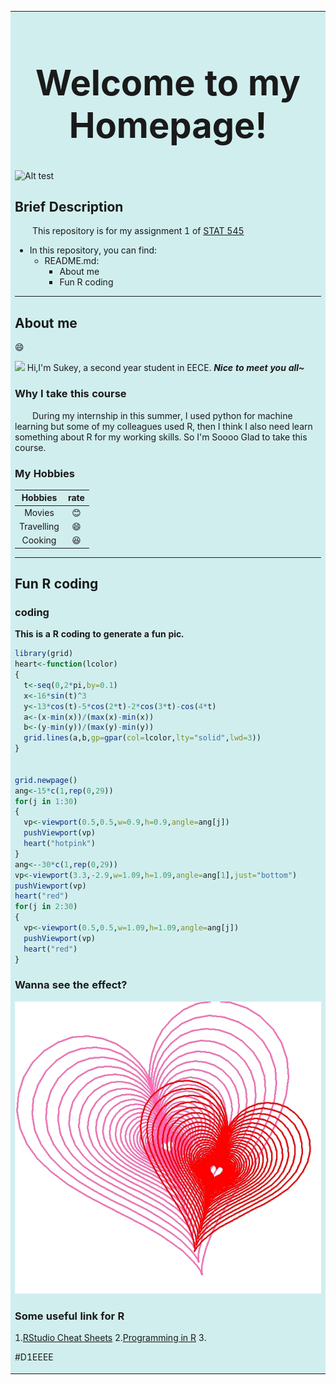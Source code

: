 <table><tr><td bgcolor=#D1EEEE>

# <center> <h1> Welcome to my Homepage! </h1> </center> 

![Alt test](http://wallpoper.com/images/00/43/82/36/cute-kitten_00438236.jpg)
## Brief Description 
&emsp;&emsp;This repository is for my assignment 1 of [STAT 545](http://stat545.com/Classroom/)
  
- In this repository, you can find:
  * README.md:
    + About me
    + Fun R coding
  
  
---
## About me
:smile:

![](http://qq.yh31.com/tp/zjbq/201809041638292333.gif)  Hi,I'm Sukey, a second year student in EECE. ***Nice to meet you all~***

### Why I take this course
<div style="text-align: left">  
&emsp;&emsp;During my internship in this summer, I used python for machine learning but some of my colleagues used R, then I think I also need learn something about R for my working skills. So I'm Soooo Glad to take this course.
</div>

### My Hobbies

|    **Hobbies**    |  **rate**  |
|:---:|:---:|
| Movies            | :blush:    |
| Travelling        | :smile:    |
| Cooking           | :laughing: |


---



## Fun R coding
### coding

**This is a R coding to generate a fun pic.**
```R
library(grid)
heart<-function(lcolor)
{
  t<-seq(0,2*pi,by=0.1)
  x<-16*sin(t)^3
  y<-13*cos(t)-5*cos(2*t)-2*cos(3*t)-cos(4*t)
  a<-(x-min(x))/(max(x)-min(x))
  b<-(y-min(y))/(max(y)-min(y))
  grid.lines(a,b,gp=gpar(col=lcolor,lty="solid",lwd=3))
}


grid.newpage()
ang<-15*c(1,rep(0,29))
for(j in 1:30)
{
  vp<-viewport(0.5,0.5,w=0.9,h=0.9,angle=ang[j])
  pushViewport(vp)
  heart("hotpink")
}
ang<--30*c(1,rep(0,29))
vp<-viewport(3.3,-2.9,w=1.09,h=1.09,angle=ang[1],just="bottom")
pushViewport(vp)
heart("red")
for(j in 2:30)
{
  vp<-viewport(0.5,0.5,w=1.09,h=1.09,angle=ang[j])
  pushViewport(vp)
  heart("red")
}
```
### Wanna see the effect?
![](Rplot.jpeg)

### Some useful link for R
1.[RStudio Cheat Sheets](https://www.rstudio.com/resources/cheatsheets/)
2.[Programming in R](http://manuals.bioinformatics.ucr.edu/home/programming-in-r)
3.

#D1EEEE</td></tr></table>

